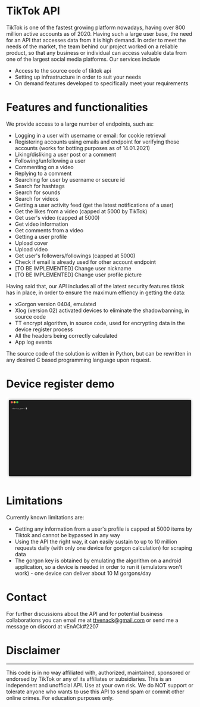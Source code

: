 # TikTok API

TikTok is one of the fastest growing platform nowadays, having over 800 million active accounts as of 2020. Having such a large user base, the need for an API that accesses data from it is high demand. In order to meet the needs of the market, the team behind our project worked on a reliable product, so that any business or individual can access valuable data from one of the largest social media platforms.
Our services include

  - Access to the source code of tiktok api
  - Setting up infrastructure in order to suit your needs
  - On demand features developed to specifically meet your requirements

# Features and functionalities
We provide access to a large number of endpoints, such as:
  - Logging in a user with username or email: for cookie retrieval
  - Registering accounts using emails and endpoint for verifying those accounts (works for botting purposes as of 14.01.2021)
  - Liking/disliking a user post or a comment
  - Following/unfollowing a user
  - Commenting on a video
  - Replying to a comment
  - Searching for user by username or secure id
  - Search for hashtags
  - Search for sounds
  - Search for videos
  - Getting a user activity feed (get the latest notifications of a user)
  - Get the likes from a video (capped at 5000 by TikTok)
  - Get user's video (capped at 5000)
  - Get video information
  - Get comments from a video
  - Getting a user profile
  - Upload cover
  - Upload video
  - Get user's followers/followings (capped at 5000)
  - Check if email is already used for other account endpoint
  - [TO BE IMPLEMENTED] Change user nickname
  - [TO BE IMPLEMENTED] Change user profile picture

Having said that, our API includes all of the latest security features tiktok has in place, in order to ensure the maximum effiency in getting the data:

  - xGorgon version 0404, emulated
  - Xlog (version 02) activated devices to eliminate the shadowbanning, in source code
  - TT encrypt algorithm, in source code, used for encrypting data in the device register process
  - All the headers being correctly calculated
  - App log events

The source code of the solution is written in Python, but can be rewritten in any desired C based programming language upon request.

# Device register demo
![](dev_register.gif)


# Limitations

Currently known limitations are:

- Getting any information from a user's profile is capped at 5000 items by Tiktok and cannot be bypassed in any way
- Using the API the right way, it can easily sustain to up to 10 million requests daily (with only one device for gorgon calculation) for scraping data
- The gorgon key is obtained by emulating the algorithm on a android application, so a device is needed in order to run it (emulators won't work) - one device can deliver about 10 M gorgons/day

# Contact

For further discussions about the API and for potential business collaborations you can email me at ttvenack@gmail.com or send me a message on discord at vEnACk#2207

# Disclaimer
----
This code is in no way affiliated with, authorized, maintained, sponsored or endorsed by TikTok or any of its affiliates or subsidiaries. This is an independent and unofficial API. Use at your own risk. We do NOT support or tolerate anyone who wants to use this API to send spam or commit other online crimes. For education purposes only.
